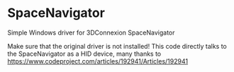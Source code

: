 # SpaceNavigator
Simple Windows driver for 3DConnexion SpaceNavigator

Make sure that the original driver is not installed! This code directly talks to the SpaceNavigator as a HID device, many thanks to https://www.codeproject.com/articles/192941/Articles/192941
